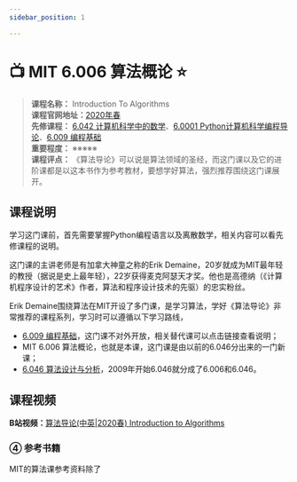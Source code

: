 ```yaml
---
sidebar_position: 1

---
```


# 📺 MIT 6.006 算法概论 ⭐️

>**课程名称：** Introduction To Algorithms  
**课程官网地址：**[2020年春](https://ocw.mit.edu/courses/6-006-introduction-to-algorithms-spring-2020/video_galleries/lecture-videos/)  
**先修课程：** [6.042 计算机科学中的数学](https://hackway.org/docs/math/basic/discrete/cs6042)、[6.0001 Python计算机科学编程导论](https://hackway.org/docs/cs/freshman/first/cs60001)、[6.009 编程基础](https://hackway.org/docs/cs/freshman/first/cs6009)   
**重要程度：** ※※※※※  
**课程评点：** 《算法导论》可以说是算法领域的圣经，而这门课以及它的进阶课都是以这本书作为参考教材，要想学好算法，强烈推荐围绕这门课展开。


## 课程说明
学习这门课前，首先需要掌握Python编程语言以及离散数学，相关内容可以看先修课程的说明。

这门课的主讲老师是有加拿大神童之称的Erik Demaine，20岁就成为MIT最年轻的教授（据说是史上最年轻），22岁获得麦克阿瑟天才奖。他也是高德纳（《计算机程序设计的艺术》作者，算法和程序设计技术的先驱）的忠实粉丝。

Erik Demaine围绕算法在MIT开设了多门课，是学习算法，学好《算法导论》非常推荐的课程系列，学习时可以遵循以下学习路线，
- [6.009 编程基础](https://hackway.org/docs/cs/freshman/first/cs6009)，这门课不对外开放，相关替代课可以点击链接查看说明；
- MIT 6.006 算法概论，也就是本课，这门课是由以前的6.046分出来的一门新课；
- [6.046 算法设计与分析](https://hackway.org/docs/cs/sophomore/algorithm/cs6046)，2009年开始6.046就分成了6.006和6.046。

## 课程视频

**B站视频：**[算法导论(中英|2020春) Introduction to Algorithms](https://www.bilibili.com/video/BV1fu41127MN/?vd_source=fb5b9a81d7a311b5df17fb746a4f2565)


### ④ 参考书籍
MIT的算法课参考资料除了

<Book img="https://hackweek-1251009918.cos.ap-shanghai.myqcloud.com/hackway/cs/s29735150.jpeg" url="https://item.jd.com/12323267.html" title="Python编程导论 第2版(图灵出品)"></Book>














